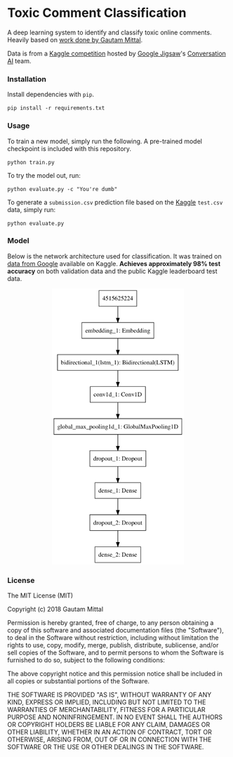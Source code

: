 # Toxic Comment Classification
A deep learning system to identify and classify toxic online comments. Heavily based on [work done by Gautam Mittal](https://github.com/gmittal/toxic-comments).

Data is from a [Kaggle competition](https://www.kaggle.com/c/jigsaw-toxic-comment-classification-challenge) hosted by [Google Jigsaw](https://jigsaw.google.com/)'s [Conversation AI](https://conversationai.github.io/) team.

### Installation
Install dependencies with ```pip```.
```
pip install -r requirements.txt
```

### Usage
To train a new model, simply run the following. A pre-trained model checkpoint is included with this repository.

```
python train.py
```

To try the model out, run:
```
python evaluate.py -c "You're dumb"
```
To generate a ```submission.csv``` prediction file based on the [Kaggle](https://www.kaggle.com/c/jigsaw-toxic-comment-classification-challenge) ```test.csv``` data, simply run:
```
python evaluate.py
```

### Model
Below is the network architecture used for classification. It was trained on [data from Google](https://www.kaggle.com/c/jigsaw-toxic-comment-classification-challenge/data) available on Kaggle. **Achieves approximately 98% test accuracy** on both validation data and the public Kaggle leaderboard test data.

<p align="center">
<img width="300" src="save/model.png"/>
</p>


### License
The MIT License (MIT)

Copyright (c) 2018 Gautam Mittal

Permission is hereby granted, free of charge, to any person obtaining a copy of this software and associated documentation files (the "Software"), to deal in the Software without restriction, including without limitation the rights to use, copy, modify, merge, publish, distribute, sublicense, and/or sell copies of the Software, and to permit persons to whom the Software is furnished to do so, subject to the following conditions:

The above copyright notice and this permission notice shall be included in all copies or substantial portions of the Software.

THE SOFTWARE IS PROVIDED "AS IS", WITHOUT WARRANTY OF ANY KIND, EXPRESS OR IMPLIED, INCLUDING BUT NOT LIMITED TO THE WARRANTIES OF MERCHANTABILITY, FITNESS FOR A PARTICULAR PURPOSE AND NONINFRINGEMENT. IN NO EVENT SHALL THE AUTHORS OR COPYRIGHT HOLDERS BE LIABLE FOR ANY CLAIM, DAMAGES OR OTHER LIABILITY, WHETHER IN AN ACTION OF CONTRACT, TORT OR OTHERWISE, ARISING FROM, OUT OF OR IN CONNECTION WITH THE SOFTWARE OR THE USE OR OTHER DEALINGS IN THE SOFTWARE.

